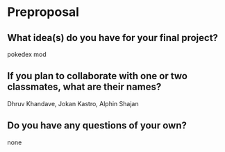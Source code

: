 # Preproposal

## What idea(s) do you have for your final project?

pokedex mod

## If you plan to collaborate with one or two classmates, what are their names?

Dhruv Khandave, Jokan Kastro, Alphin Shajan

## Do you have any questions of your own?

none
